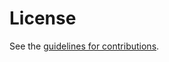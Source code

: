 # License

See the
[guidelines for contributions](https://github.com/Lingtaonju/adaptive-quic/blob/master/CONTRIBUTING.md).
